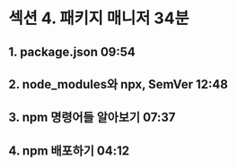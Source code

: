 # 섹션 4. 패키지 매니저 34분
## 1. package.json 09:54
## 2. node_modules와 npx, SemVer 12:48
## 3. npm 명령어들 알아보기 07:37
## 4. npm 배포하기 04:12